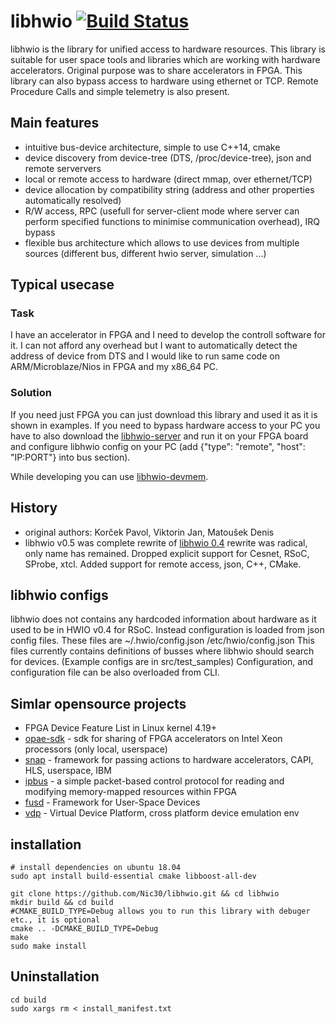 # libhwio [![Build Status](https://travis-ci.org/Nic30/libhwio.svg)](https://travis-ci.org/Nic30/libhwio)

libhwio is the library for unified access to hardware resources. This library is suitable for user space tools and libraries which are working with hardware accelerators. Original purpose was to share accelerators in FPGA. This library can also bypass access to hardware using ethernet or TCP. Remote Procedure Calls and simple telemetry is also present.


## Main features

* intuitive bus-device architecture, simple to use C++14, cmake
* device discovery from device-tree (DTS, /proc/device-tree), json and remote serververs
* local or remote access to hardware (direct mmap, over ethernet/TCP)
* device allocation by compatibility string (address and other properties automatically resolved)
* R/W access, RPC (usefull for server-client mode where server can perform specified functions to minimise communication overhead), IRQ bypass 
* flexible bus architecture which allows to use devices from multiple sources (different bus, different hwio server, simulation ...)

## Typical usecase

### Task

I have an accelerator in FPGA and I need to develop the controll software for it. I can not afford any overhead but I want to automatically detect the address of device from DTS and I would like to run same code on ARM/Microblaze/Nios in FPGA and my x86_64 PC.

### Solution

If you need just FPGA you can just download this library and used it as it is shown in examples.
If you need to bypass hardware access to your PC you have to also download the [libhwio-server](https://github.com/Nic30/libhwio-server) and run it on your FPGA board and configure libhwio config on your PC (add 	{"type": "remote", "host": "IP:PORT"} into bus section).

While developing you can use [libhwio-devmem](https://github.com/Nic30/libhwio-devmem).


## History

* original authors: Korček Pavol, Viktorin Jan, Matoušek Denis
* libhwio v0.5 was complete rewrite of [libhwio 0.4](http://www.fit.vutbr.cz/research/view_product.php?id=274) rewrite was radical, only name has remained. Dropped explicit support for Cesnet, RSoC, SProbe, xtcl. Added support for remote access, json, C++, CMake.


## libhwio configs

libhwio does not contains any hardcoded information about hardware as it used to be in HWIO v0.4 for RSoC.
Instead configuration is loaded from json config files.
These files are ~/.hwio/config.json /etc/hwio/config.json
This files currently contains definitions of busses where libhwio should search for devices.
(Example configs are in src/test_samples) Configuration, and configuration file can be also overloaded from CLI.


## Simlar opensource projects

* FPGA Device Feature List in Linux kernel 4.19+
* [opae-sdk](https://github.com/OPAE/opae-sdk) - sdk for sharing of FPGA accelerators on Intel Xeon processors (only local, userspace)
* [snap](https://github.com/open-power/snap) - framework for passing actions to hardware accelerators, CAPI, HLS, userspace, IBM
* [ipbus](https://github.com/ipbus) - a simple packet-based control protocol for reading and modifying memory-mapped resources within FPGA
* [fusd](https://github.com/Godzil/fusd) - Framework for User-Space Devices
* [vdp](https://github.com/Sheph/vdp) - Virtual Device Platform, cross platform device emulation env


## installation
```
# install dependencies on ubuntu 18.04
sudo apt install build-essential cmake libboost-all-dev

git clone https://github.com/Nic30/libhwio.git && cd libhwio 
mkdir build && cd build
#CMAKE_BUILD_TYPE=Debug allows you to run this library with debuger etc., it is optional
cmake .. -DCMAKE_BUILD_TYPE=Debug 
make
sudo make install
```

## Uninstallation
```
cd build
sudo xargs rm < install_manifest.txt
```


